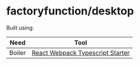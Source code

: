 # factoryfunction/desktop

Built using:

<table>
  <thead>
    <tr>
      <th>
        Need
      </th>
      <th>
        Tool
      </th>
    </tr>
  </thead>
  <tbody>
    <tr>
      <td>
        Boiler
      </td>
      <td>
        <a href="https://github.com/vikpe/react-webpack-typescript-starter">React Webpack Typescript Starter</a>
      </td>
    </tr>
  </tbody>
</table>